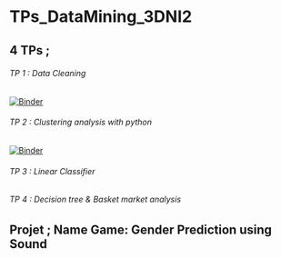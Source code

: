 # TPs_DataMining_3DNI2

## 4 TPs ; 

###### TP 1 : Data Cleaning 

[![Binder](https://mybinder.org/badge_logo.svg)](https://mybinder.org/v2/gh/FirasFekih/TPs_DataMining_3DNI2/main?labpath=Data%20Cleaning%20TP1-E.ipynb)

###### TP 2 : Clustering analysis with python

[![Binder](https://mybinder.org/badge_logo.svg)](https://mybinder.org/v2/gh/FirasFekih/TPs_DataMining_3DNI2/main?labpath=clustering.ipynb)

###### TP 3 : Linear Classifier



###### TP 4 : Decision tree & Basket market analysis



## Projet ; Name Game: Gender Prediction using Sound
